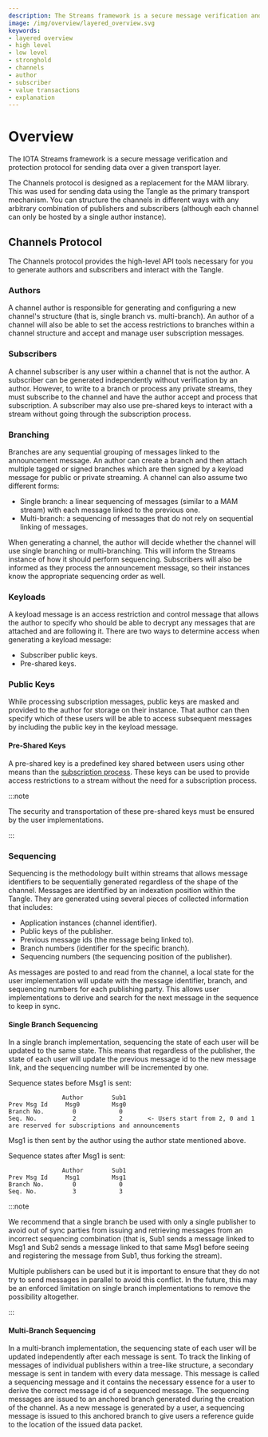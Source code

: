 ```yaml
---
description: The Streams framework is a secure message verification and protection protocol for sending data over a given transport layer.
image: /img/overview/layered_overview.svg
keywords:
- layered overview
- high level
- low level
- stronghold
- channels
- author
- subscriber
- value transactions
- explanation
---
```

# Overview

The IOTA Streams framework is a secure message verification and protection protocol for sending data over a given transport layer. 

The Channels protocol is designed as a replacement for the MAM library. This was used for sending data using the Tangle as the primary transport mechanism. You can structure the channels in different ways with any arbitrary combination of publishers and subscribers (although each channel can only be hosted by a single author instance).

## Channels Protocol

The Channels protocol provides the high-level API tools necessary for you to generate authors and subscribers and interact with the Tangle. 

### Authors

A channel author is responsible for generating and configuring a new channel's structure (that is, single branch vs. multi-branch). An author of a channel will also be able to set the access restrictions to branches within a channel structure and accept and manage user subscription messages.  
### Subscribers 

A channel subscriber is any user within a channel that is not the author. A subscriber can be generated independently without verification by an author. However, to write to a branch or process any private streams, they must subscribe to the channel and have the author accept and process that subscription. A subscriber may also use pre-shared keys to interact with a stream without going through the subscription process.

### Branching

Branches are any sequential grouping of messages linked to the announcement message. An author can create a branch and then attach multiple tagged or signed branches which are then signed by a keyload message for public or private streaming. A channel can also assume two different forms: 

- Single branch: a linear sequencing of messages (similar to a MAM stream) with each message linked to the previous one.
- Multi-branch: a sequencing of messages that do not rely on sequential linking of messages.

When generating a channel, the author will decide whether the channel will use single branching or multi-branching. This will inform the Streams instance of how it should perform sequencing. Subscribers will also be informed as they process the announcement message, so their instances know the appropriate sequencing order as well.   

### Keyloads

A keyload message is an access restriction and control message that allows the author to specify who should be able to decrypt any messages that are attached and are following it. There are two ways to determine access when generating a keyload message:

- Subscriber public keys.  
- Pre-shared keys. 

### Public Keys

While processing subscription messages, public keys are masked and provided to the author for storage on their instance. That author can then specify which of these users will be able to access subsequent messages by including the public key in the keyload message.

#### Pre-Shared Keys

A pre-shared key is a predefined key shared between users using other means than the [subscription process](#subscribers). These keys can be used to provide access restrictions to a stream 
without the need for a subscription process.  

:::note

The security and transportation of these pre-shared keys must be ensured by the user implementations.

:::

### Sequencing

Sequencing is the methodology built within streams that allows message identifiers to be sequentially generated regardless of the shape of the channel. Messages are identified by an indexation position within the Tangle. They are generated using several pieces of collected information that includes:

- Application instances (channel identifier).
- Public keys of the publisher.
- Previous message ids (the message being linked to).
- Branch numbers (identifier for the specific branch).
- Sequencing numbers (the sequencing position of the publisher).

As messages are posted to and read from the channel, a local state for the user implementation will update with the message identifier, branch, and sequencing numbers for each publishing party. This allows user implementations to derive and search for the next message in the sequence to keep in sync. 

#### Single Branch Sequencing

In a single branch implementation, sequencing the state of each user will be updated to the same state. This means that regardless of the publisher, the state of each user will update the previous message id to the new message link, and the sequencing number will be incremented by one. 

Sequence states before Msg1 is sent:
```
               Author        Sub1
Prev Msg Id     Msg0         Msg0 
Branch No.        0            0
Seq. No.          2            2       <- Users start from 2, 0 and 1 are reserved for subscriptions and announcements
```

Msg1 is then sent by the author using the author state mentioned above.

Sequence states after Msg1 is sent:
```
               Author        Sub1
Prev Msg Id     Msg1         Msg1 
Branch No.        0            0
Seq. No.          3            3     
```

:::note

We recommend that a single branch be used with only a single publisher to avoid out of sync parties from 
issuing and retrieving messages from an incorrect sequencing combination (that is, Sub1 sends a message linked to Msg1 and Sub2 
sends a message linked to that same Msg1 before seeing and registering the message from Sub1, thus forking the stream).

Multiple publishers can be used but it is important to ensure that they do not try to send messages in parallel to 
avoid this conflict. In the future, this may be an enforced limitation on single branch implementations to remove the 
possibility altogether. 

:::

#### Multi-Branch Sequencing 

In a multi-branch implementation, the sequencing state of each user will be updated independently after each message is sent. To track the linking of messages of individual publishers within a tree-like structure, a secondary message is sent in tandem with every data message. This message is called a sequencing message and it contains the necessary essence for a user to derive the correct message id of a sequenced message. The sequencing messages are issued to an anchored branch generated during the creation of the channel. As a new message is generated by a user, a sequencing message is issued to this anchored branch to give users a reference guide to the location of the issued data packet.

